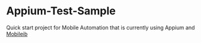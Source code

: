 # Appium-Test-Sample

Quick start project for Mobile Automation that is currently using Appium and [Mobileib](https://github.com/Umutayb/Mobileib)
